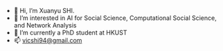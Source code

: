 - 👋 Hi, I’m Xuanyu SHI.
- 👀 I’m interested in AI for Social Science, Computational Social Science, and Network Analysis
- 🌱 I’m currently a PhD student at HKUST
- 📫 vicshi94@gmail.com

<!---
vicshi94/vicshi94 is a ✨ special ✨ repository because its `README.md` (this file) appears on your GitHub profile.
You can click the Preview link to take a look at your changes.
--->
